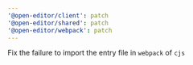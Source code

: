 ```yaml
---
'@open-editor/client': patch
'@open-editor/shared': patch
'@open-editor/webpack': patch
---
```


Fix the failure to import the entry file in `webpack` of `cjs`
